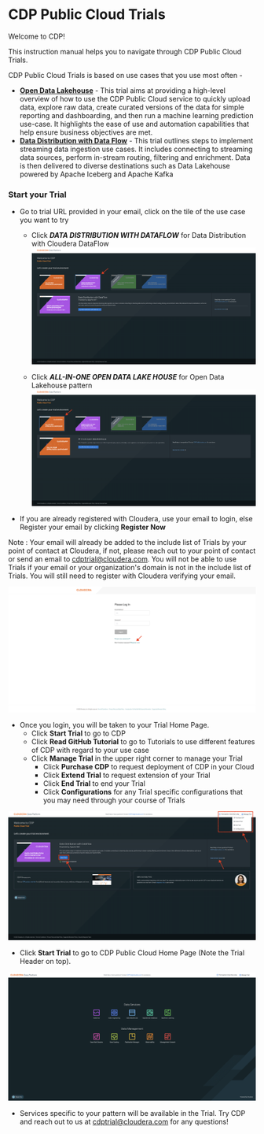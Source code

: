 # CDP Public Cloud Trials

Welcome to CDP!

This instruction manual helps you to navigate through CDP Public Cloud Trials.

CDP Public Cloud Trials is based on use cases that you use most often - 

- [**Open Data Lakehouse**](https://github.com/cdp-trial-patterns/opendatalakehouse) - This trial aims at providing a high-level overview of how to use the CDP Public Cloud service to quickly upload data, explore raw data, create curated versions of the data for simple reporting and dashboarding, and then run a machine learning prediction use-case. It highlights the ease of use and automation capabilities that help ensure business objectives are met.
- [**Data Distribution with Data Flow**](https://github.com/cdp-trial-patterns/data-in-motion) - This trial outlines steps to implement streaming data ingestion use cases. It includes connecting to streaming data sources, perform in-stream routing, filtering and enrichment. Data is then delivered to diverse destinations such as Data Lakehouse powered by Apache Iceberg and Apache Kafka

### Start your Trial 

- Go to trial URL provided in your email, click on the tile of the use case you want to try
  - Click _**DATA DISTRIBUTION WITH DATAFLOW**_ for Data Distribution with Cloudera DataFlow
![Screenshot_2023_08_07_at_3_53_43_PM.png](images/Screenshot_2023_08_07_at_3_53_43_PM.png)

  - Click _**ALL-IN-ONE OPEN DATA LAKE HOUSE**_ for Open Data Lakehouse pattern 
![Screenshot_2023_08_07_at_3_53_29_PM.png](images/Screenshot_2023_08_07_at_3_53_29_PM.png)

- If you are already registered with Cloudera, use your email to login, else Register your email by clicking **Register Now** 

Note : Your email will already be added to the include list of Trials by your point of contact at Cloudera, if not, please reach out to your point of contact or send an email to cdptrial@cloudera.com. You will not be able to use Trials if your email or your organization's domain is not in the include list of Trials. You will still need to register with Cloudera verifying your email.

![Screenshot20230601at125303PM.png](images/Screenshot20230601at125303PM.png)

- Once you login, you will be taken to your Trial Home Page. 
  - Click **Start Trial** to go to CDP
  - Click **Read GitHub Tutorial** to go to Tutorials to use different features of CDP with regard to your use case
  - Click **Manage Trial** in the upper right corner to manage your Trial
    - Click **Purchase CDP** to request deployment of CDP in your Cloud
    - Click **Extend Trial** to request extension of your Trial
    - Click **End Trial** to end your Trial
    - Click **Configurations** for any Trial specific configurations that you may need through your course of Trials 

![Screenshot20230807at41345PM.png](images/Screenshot20230807at41345PM.png)

- Click **Start Trial** to go to CDP Public Cloud Home Page (Note the Trial Header on top). 

![Screenshot20230807at41730PM.png](images/Screenshot20230807at41730PM.png)

- Services specific to your pattern will be available in the Trial. Try CDP and reach out to us at cdptrial@cloudera.com for any questions!

